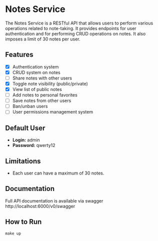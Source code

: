 # Notes Service

The Notes Service is a RESTful API that allows users to perform various operations related to note-taking. It provides endpoints for user authentication and for performing CRUD operations on notes. It also imposes a limit of 30 notes per user.

## Features
- [x] Authentication system
- [x] CRUD system on notes
- [ ] Share notes with other users
- [x] Toggle note visibility (public/private)
- [x] View list of public notes
- [ ] Add notes to personal favorites
- [ ] Save notes from other users
- [ ] Ban/unban users
- [ ] User permissions management system

## Default User
- **Login:** admin
- **Password:** qwerty12

## Limitations
- Each user can have a maximum of 30 notes.

## Documentation
Full API documentation is available via swagger
http://localhost:6000/v0/swagger

## How to Run
```
make up
```